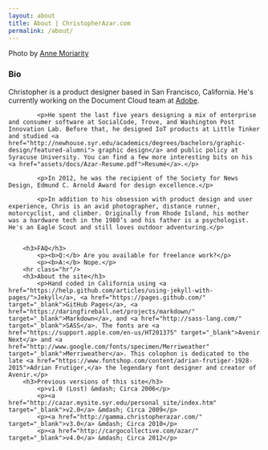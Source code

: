 ```yaml
---
layout: about
title: About | ChristopherAzar.com
permalink: /about/
---
```


<article class="about">
        <div class="photo-credit">Photo by <a href="https://www.instagram.com/amoriarity/" target="_blank">Anne Moriarity</a></div>
        <h3>Bio</h3>
            <p>Christopher is a product designer based in San Francisco, California. He's currently working on the Document Cloud team at <a href="https://www.youtube.com/embed/rahSYl9vxFU">Adobe</a>.

            <p>He spent the last five years designing a mix of enterprise and consumer software at SocialCode, Trove, and Washington Post Innovation Lab. Before that, he designed IoT products at Little Tinker and studied <a href="http://newhouse.syr.edu/academics/degrees/bachelors/graphic-design/featured-alumni"> graphic design</a> and public policy at Syracuse University. You can find a few more interesting bits on his <a href="assets/docs/Azar-Resume.pdf">Resumé</a>.</p>

            <p>In 2012, he was the recipient of the Society for News Design, Edmund C. Arnold Award for design excellence.</p>

            <p>In addition to his obsession with product design and user experience, Chris is an avid photographer, distance runner, motorcyclist, and climber. Originally from Rhode Island, his mother was a hardware tech in the 1980’s and his father is a psychologist. He's an Eagle Scout and still loves outdoor adventuring.</p>


        <h3>FAQ</h3>
            <p><b>Q:</b> Are you available for freelance work?</p>
            <p><b>A:</b> Nope.</p>
        <hr class="hr"/>
        <h3>About the site</h3>
            <p>Hand coded in California using <a href="https://help.github.com/articles/using-jekyll-with-pages/">Jekyll</a>, <a href="https://pages.github.com/" target="_blank">GitHub Pages</a>, <a href="https://daringfireball.net/projects/markdown/" target="_blank">Markdown</a>, and <a href="http://sass-lang.com/" target="_blank">SASS</a>. The fonts are <a href="https://support.apple.com/en-us/HT201375" target="_blank">Avenir Next</a> and <a href="http://www.google.com/fonts/specimen/Merriweather" target="_blank">Merriweather</a>. This colophon is dedicated to the late <a href="https://www.fontshop.com/content/adrian-frutiger-1928-2015">Adrian Frutiger,</a> the legendary font designer and creator of Avenir.</p>
        <h3>Previous versions of this site</h3>
            <p>v1.0 (Lost) &mdash; Circa 2006</p>
            <p><a href="http://cazar.mysite.syr.edu/personal_site/index.htm" target="_blank">v2.0</a> &mdash; Circa 2009</p>
            <p><a href="http://gamma.christopherazar.com/" target="_blank">v3.0</a> &mdash; Circa 2010</p>
            <p><a href="http://cargocollective.com/azar/" target="_blank">v4.0</a> &mdash; Circa 2012</p>
</article>

<!-- <h3>An entertaining profile written by Samantha Okazaki.</h3>
<h4>My self-summary</h4>
    <p>I'm kind of a geek? But in a good way...if that's even possible.</p>
    <p>I'm into girls with nice teeth, drunken dance-offs, the Washington Post, and dressing up as Abe Lincoln. Yeah you read that right.</p>
<h4>What I’m doing with my life</h4>
    <p>I graduated from Syracuse University not too long ago and moved out here to work with The Washington Post as a designer for the WaPo Labs....so I guess that takes up most of my time.</p>
    <p>I do a lot of designing and coding, which is why I said that I'm a huge geek. I've created my fair share of websites and apps and all that; I'm a big fan of the idea that the Internet should be an interactive experience. I like to think that I make sweet shit online so that your life can be a little bit more interesting!</p>
<h4>I'm really good at</h4>
    <p>Breaking the ice? Cooking. Graphic design. Seeing the good in shitty situations. Cycling. Dancing (although my last two throw downs would probably contradict that...) Drinking whiskey. Apples to Apples. Breaking things. Fixing things. Coming up with creative dates. Impromptu speeches.
    </p>
<h4>The first things people usually notice about me</h4>
    <p>Not sure?</p>
<h4>The six things I couldn't do without</h4>
    <p>My laptop, corny jokes, my little sister - she's the best, don't hate, a moleskine or comp book, and you!</p>
    <p>(See what I mean about the lame jokes?)</p>
    <p>Oh, and coffee. I take back the last answer.</p>

<h4>I spend a lot of time thinking about</h4>
    <p>Quantum physics.</p>
<h4>On a typical Friday night I am</h4>
    <p>Who wants a typical Friday night?</p>
<hr class="hr"/> -->
